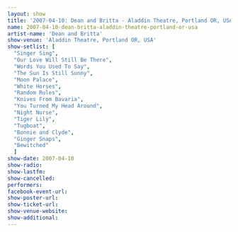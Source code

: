 ```yaml
---
layout: show
title: '2007-04-10: Dean and Britta - Aladdin Theatre, Portland OR, USA'
name: 2007-04-10-dean-britta-aladdin-theatre-portland-or-usa
artist-name: 'Dean and Britta'
show-venue: 'Aladdin Theatre, Portland OR, USA'
show-setlist: [
  "Singer Sing",
  "Our Love Will Still Be There",
  "Words You Used To Say",
  "The Sun Is Still Sunny",
  "Moon Palace",
  "White Horses",
  "Random Rules",
  "Knives From Bavaria",
  "You Turned My Head Around",
  "Night Nurse",
  "Tiger Lily",
  "Tugboat",
  "Bonnie and Clyde",
  "Ginger Snaps",
  "Bewitched"
  ]
show-date: 2007-04-10
show-radio: 
show-lastfm: 
show-cancelled: 
performers: 
facebook-event-url: 
show-poster-url: 
show-ticket-url: 
show-venue-website: 
show-additional: 
---
```


